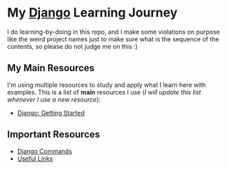 # My [Django](https://www.djangoproject.com/) Learning Journey
I do learning-by-doing in this repo, and I make some violations on purpose like the weird project names just to make sure what is the sequence of the contents, so please do not judge me on this :)

## My Main Resources
I'm using multiple resources to study and apply what I learn here with examples. This is a list of **main** resources I use (_I will update this list whenever I use a new resource_):
* [Django: Getting Started](https://app.pluralsight.com/library/courses/django-getting-started/)

## Important Resources
* [Django Commands](COMMANDS.md)
* [Useful Links](LINKS.md)
